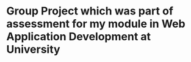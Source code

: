 # Group Project which was part of assessment for my module in Web Application Development at University
